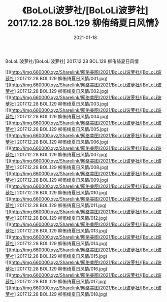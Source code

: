 ﻿---
layout: post
title:  《BoLoLi波萝社/[BoLoLi波萝社] 2017.12.28 BOL.129 柳侑绮夏日风情》
date:   2021-01-18
img: http://img.660000.xyz/Sharelink/网络美图/2021/BoLoLi波萝社/[BoLoLi波萝社] 2017.12.28 BOL.129 柳侑绮夏日风情/000.jpg
categories: [美女, 清纯, 唯美]
---

BoLoLi波萝社/[BoLoLi波萝社] 2017.12.28 BOL.129 柳侑绮夏日风情

 ![](http://img.660000.xyz/Sharelink/网络美图/2021/BoLoLi波萝社/[BoLoLi波萝社] 2017.12.28 BOL.129 柳侑绮夏日风情/001.jpg) <br>![](http://img.660000.xyz/Sharelink/网络美图/2021/BoLoLi波萝社/[BoLoLi波萝社] 2017.12.28 BOL.129 柳侑绮夏日风情/002.jpg) <br>![](http://img.660000.xyz/Sharelink/网络美图/2021/BoLoLi波萝社/[BoLoLi波萝社] 2017.12.28 BOL.129 柳侑绮夏日风情/003.jpg) <br>![](http://img.660000.xyz/Sharelink/网络美图/2021/BoLoLi波萝社/[BoLoLi波萝社] 2017.12.28 BOL.129 柳侑绮夏日风情/004.jpg) <br>![](http://img.660000.xyz/Sharelink/网络美图/2021/BoLoLi波萝社/[BoLoLi波萝社] 2017.12.28 BOL.129 柳侑绮夏日风情/005.jpg) <br>![](http://img.660000.xyz/Sharelink/网络美图/2021/BoLoLi波萝社/[BoLoLi波萝社] 2017.12.28 BOL.129 柳侑绮夏日风情/006.jpg) <br>![](http://img.660000.xyz/Sharelink/网络美图/2021/BoLoLi波萝社/[BoLoLi波萝社] 2017.12.28 BOL.129 柳侑绮夏日风情/007.jpg) <br>![](http://img.660000.xyz/Sharelink/网络美图/2021/BoLoLi波萝社/[BoLoLi波萝社] 2017.12.28 BOL.129 柳侑绮夏日风情/008.jpg) <br>![](http://img.660000.xyz/Sharelink/网络美图/2021/BoLoLi波萝社/[BoLoLi波萝社] 2017.12.28 BOL.129 柳侑绮夏日风情/009.jpg) <br>![](http://img.660000.xyz/Sharelink/网络美图/2021/BoLoLi波萝社/[BoLoLi波萝社] 2017.12.28 BOL.129 柳侑绮夏日风情/010.jpg) <br>![](http://img.660000.xyz/Sharelink/网络美图/2021/BoLoLi波萝社/[BoLoLi波萝社] 2017.12.28 BOL.129 柳侑绮夏日风情/011.jpg) <br>![](http://img.660000.xyz/Sharelink/网络美图/2021/BoLoLi波萝社/[BoLoLi波萝社] 2017.12.28 BOL.129 柳侑绮夏日风情/012.jpg) <br>![](http://img.660000.xyz/Sharelink/网络美图/2021/BoLoLi波萝社/[BoLoLi波萝社] 2017.12.28 BOL.129 柳侑绮夏日风情/013.jpg) <br>![](http://img.660000.xyz/Sharelink/网络美图/2021/BoLoLi波萝社/[BoLoLi波萝社] 2017.12.28 BOL.129 柳侑绮夏日风情/014.jpg) <br>![](http://img.660000.xyz/Sharelink/网络美图/2021/BoLoLi波萝社/[BoLoLi波萝社] 2017.12.28 BOL.129 柳侑绮夏日风情/015.jpg) <br>![](http://img.660000.xyz/Sharelink/网络美图/2021/BoLoLi波萝社/[BoLoLi波萝社] 2017.12.28 BOL.129 柳侑绮夏日风情/016.jpg) <br>![](http://img.660000.xyz/Sharelink/网络美图/2021/BoLoLi波萝社/[BoLoLi波萝社] 2017.12.28 BOL.129 柳侑绮夏日风情/017.jpg) <br>![](http://img.660000.xyz/Sharelink/网络美图/2021/BoLoLi波萝社/[BoLoLi波萝社] 2017.12.28 BOL.129 柳侑绮夏日风情/018.jpg) <br>